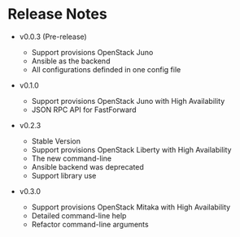 # Release Notes
* v0.0.3 (Pre-release)
  * Support provisions OpenStack Juno
  * Ansible as the backend
  * All configurations definded in one config file
  
* v0.1.0
  * Support provisions OpenStack Juno with High Availability
  * JSON RPC API for FastForward

* v0.2.3
  * Stable Version
  * Support provisions OpenStack Liberty with High Availability
  * The new command-line
  * Ansible backend was deprecated
  * Support library use

* v0.3.0
  * Support provisions OpenStack Mitaka with High Availability
  * Detailed command-line help
  * Refactor command-line arguments